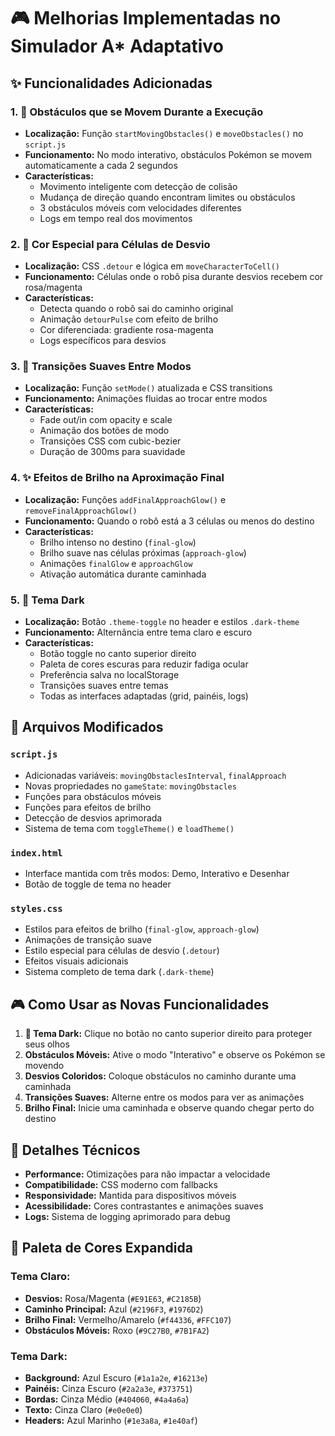 # 🎮 Melhorias Implementadas no Simulador A* Adaptativo

## ✨ Funcionalidades Adicionadas

### 1. 🔄 Obstáculos que se Movem Durante a Execução
- **Localização:** Função `startMovingObstacles()` e `moveObstacles()` no `script.js`
- **Funcionamento:** No modo interativo, obstáculos Pokémon se movem automaticamente a cada 2 segundos
- **Características:**
  - Movimento inteligente com detecção de colisão
  - Mudança de direção quando encontram limites ou obstáculos
  - 3 obstáculos móveis com velocidades diferentes
  - Logs em tempo real dos movimentos

### 2. 🎨 Cor Especial para Células de Desvio
- **Localização:** CSS `.detour` e lógica em `moveCharacterToCell()`
- **Funcionamento:** Células onde o robô pisa durante desvios recebem cor rosa/magenta
- **Características:**
  - Detecta quando o robô sai do caminho original
  - Animação `detourPulse` com efeito de brilho
  - Cor diferenciada: gradiente rosa-magenta
  - Logs específicos para desvios

### 3. 🌟 Transições Suaves Entre Modos
- **Localização:** Função `setMode()` atualizada e CSS transitions
- **Funcionamento:** Animações fluidas ao trocar entre modos
- **Características:**
  - Fade out/in com opacity e scale
  - Animação dos botões de modo
  - Transições CSS com cubic-bezier
  - Duração de 300ms para suavidade

### 4. ✨ Efeitos de Brilho na Aproximação Final
- **Localização:** Funções `addFinalApproachGlow()` e `removeFinalApproachGlow()`
- **Funcionamento:** Quando o robô está a 3 células ou menos do destino
- **Características:**
  - Brilho intenso no destino (`final-glow`)
  - Brilho suave nas células próximas (`approach-glow`)
  - Animações `finalGlow` e `approachGlow`
  - Ativação automática durante caminhada

### 5. 🌙 Tema Dark
- **Localização:** Botão `.theme-toggle` no header e estilos `.dark-theme`
- **Funcionamento:** Alternância entre tema claro e escuro
- **Características:**
  - Botão toggle no canto superior direito
  - Paleta de cores escuras para reduzir fadiga ocular
  - Preferência salva no localStorage
  - Transições suaves entre temas
  - Todas as interfaces adaptadas (grid, painéis, logs)

## 🎯 Arquivos Modificados

### `script.js`
- Adicionadas variáveis: `movingObstaclesInterval`, `finalApproach`
- Novas propriedades no `gameState`: `movingObstacles`
- Funções para obstáculos móveis
- Funções para efeitos de brilho
- Detecção de desvios aprimorada
- Sistema de tema com `toggleTheme()` e `loadTheme()`

### `index.html`
- Interface mantida com três modos: Demo, Interativo e Desenhar
- Botão de toggle de tema no header

### `styles.css`
- Estilos para efeitos de brilho (`final-glow`, `approach-glow`)
- Animações de transição suave
- Estilo especial para células de desvio (`.detour`)
- Efeitos visuais adicionais
- Sistema completo de tema dark (`.dark-theme`)

## 🎮 Como Usar as Novas Funcionalidades

1. **🌙 Tema Dark:** Clique no botão no canto superior direito para proteger seus olhos
2. **Obstáculos Móveis:** Ative o modo "Interativo" e observe os Pokémon se movendo
3. **Desvios Coloridos:** Coloque obstáculos no caminho durante uma caminhada
4. **Transições Suaves:** Alterne entre os modos para ver as animações
5. **Brilho Final:** Inicie uma caminhada e observe quando chegar perto do destino

## 🔧 Detalhes Técnicos

- **Performance:** Otimizações para não impactar a velocidade
- **Compatibilidade:** CSS moderno com fallbacks
- **Responsividade:** Mantida para dispositivos móveis
- **Acessibilidade:** Cores contrastantes e animações suaves
- **Logs:** Sistema de logging aprimorado para debug

## 🎨 Paleta de Cores Expandida

### Tema Claro:
- **Desvios:** Rosa/Magenta (`#E91E63`, `#C2185B`)
- **Caminho Principal:** Azul (`#2196F3`, `#1976D2`)
- **Brilho Final:** Vermelho/Amarelo (`#f44336`, `#FFC107`)
- **Obstáculos Móveis:** Roxo (`#9C27B0`, `#7B1FA2`)

### Tema Dark:
- **Background:** Azul Escuro (`#1a1a2e`, `#16213e`)
- **Painéis:** Cinza Escuro (`#2a2a3e`, `#373751`)
- **Bordas:** Cinza Médio (`#404060`, `#4a4a6a`)
- **Texto:** Cinza Claro (`#e0e0e0`)
- **Headers:** Azul Marinho (`#1e3a8a`, `#1e40af`)